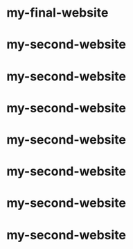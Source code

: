 # my-final-website
# my-second-website
# my-second-website
# my-second-website
# my-second-website
# my-second-website
# my-second-website
# my-second-website
